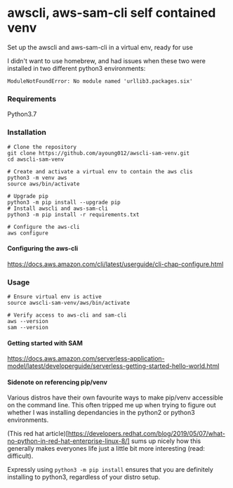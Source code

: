 # awscli, aws-sam-cli self contained venv
Set up the awscli and aws-sam-cli in a virtual env, ready for use

I didn't want to use homebrew, and had issues when these two were
installed in two different python3 environments:
```
ModuleNotFoundError: No module named 'urllib3.packages.six'
```

### Requirements
Python3.7

### Installation
```
# Clone the repository
git clone https://github.com/ayoung012/awscli-sam-venv.git
cd awscli-sam-venv

# Create and activate a virtual env to contain the aws clis
python3 -m venv aws
source aws/bin/activate

# Upgrade pip
python3 -m pip install --upgrade pip
# Install awscli and aws-sam-cli
python3 -m pip install -r requirements.txt

# Configure the aws-cli
aws configure
```

#### Configuring the aws-cli
https://docs.aws.amazon.com/cli/latest/userguide/cli-chap-configure.html

### Usage
```
# Ensure virtual env is active
source awscli-sam-venv/aws/bin/activate

# Verify access to aws-cli and sam-cli
aws --version
sam --version
```

#### Getting started with SAM
https://docs.aws.amazon.com/serverless-application-model/latest/developerguide/serverless-getting-started-hello-world.html


#### Sidenote on referencing pip/venv
Various distros have their own favourite ways to make pip/venv accessible
on the command line. This often tripped me up when trying to figure out
whether I was installing dependancies in the python2 or python3 environments.

(This red hat article)[https://developers.redhat.com/blog/2019/05/07/what-no-python-in-red-hat-enterprise-linux-8/]
sums up nicely how this generally makes everyones life just a little bit
more interesting (read: difficult).

Expressly using `python3 -m pip install` ensures that you are definitely installing to
python3, regardless of your distro setup.

